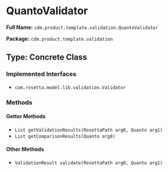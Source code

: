 # QuantoValidator

**Full Name:** `cdm.product.template.validation.QuantoValidator`

**Package:** `cdm.product.template.validation`

## Type: Concrete Class

### Implemented Interfaces

- `com.rosetta.model.lib.validation.Validator`

### Methods

#### Getter Methods

- `List getValidationResults(RosettaPath arg0, Quanto arg1)`
- `List getComparisonResults(Quanto arg0)`

#### Other Methods

- `ValidationResult validate(RosettaPath arg0, Quanto arg1)`

